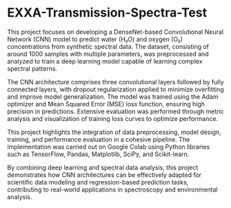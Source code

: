 # EXXA-Transmission-Spectra-Test
This project focuses on developing a DenseNet-based Convolutional Neural Network (CNN) model to predict water (H₂O) and oxygen (O₂) concentrations from synthetic spectral data. The dataset, consisting of around 1000 samples with multiple parameters, was preprocessed and analyzed to train a deep learning model capable of learning complex spectral patterns.

The CNN architecture comprises three convolutional layers followed by fully connected layers, with dropout regularization applied to minimize overfitting and improve model generalization. The model was trained using the Adam optimizer and Mean Squared Error (MSE) loss function, ensuring high precision in predictions. Extensive evaluation was performed through metric analysis and visualization of training loss curves to optimize performance.

This project highlights the integration of data preprocessing, model design, training, and performance evaluation in a cohesive pipeline. The implementation was carried out on Google Colab using Python libraries such as TensorFlow, Pandas, Matplotlib, SciPy, and Scikit-learn.

By combining deep learning and spectral data analysis, this project demonstrates how CNN architectures can be effectively adapted for scientific data modeling and regression-based prediction tasks, contributing to real-world applications in spectroscopy and environmental analysis.
